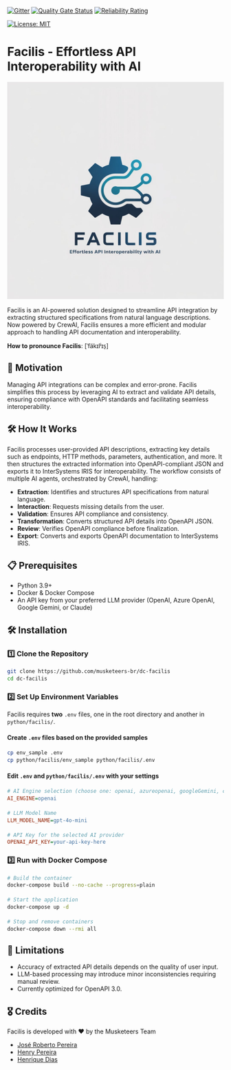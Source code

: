  [![Gitter](https://img.shields.io/badge/Available%20on-Intersystems%20Open%20Exchange-00b2a9.svg)](https://openexchange.intersystems.com/package/intersystems-iris-dev-template)
 [![Quality Gate Status](https://community.objectscriptquality.com/api/project_badges/measure?project=intersystems_iris_community%2Fintersystems-iris-dev-template&metric=alert_status)](https://community.objectscriptquality.com/dashboard?id=intersystems_iris_community%2Fintersystems-iris-dev-template)
 [![Reliability Rating](https://community.objectscriptquality.com/api/project_badges/measure?project=intersystems_iris_community%2Fintersystems-iris-dev-template&metric=reliability_rating)](https://community.objectscriptquality.com/dashboard?id=intersystems_iris_community%2Fintersystems-iris-dev-template)

[![License: MIT](https://img.shields.io/badge/License-MIT-blue.svg?style=flat&logo=AdGuard)](LICENSE)

# Facilis - Effortless API Interoperability with AI

![Facilis made by AI](./facilis.jpeg)	

Facilis is an AI-powered solution designed to streamline API integration by extracting structured specifications from natural language descriptions. Now powered by CrewAI, Facilis ensures a more efficient and modular approach to handling API documentation and interoperability.

**How to pronounce Facilis**: [ˈfäkɪlʲɪs̠]

## 🚀 Motivation
Managing API integrations can be complex and error-prone. Facilis simplifies this process by leveraging AI to extract and validate API details, ensuring compliance with OpenAPI standards and facilitating seamless interoperability.

## 🛠️ How It Works
Facilis processes user-provided API descriptions, extracting key details such as endpoints, HTTP methods, parameters, authentication, and more. It then structures the extracted information into OpenAPI-compliant JSON and exports it to InterSystems IRIS for interoperability. The workflow consists of multiple AI agents, orchestrated by CrewAI, handling:

- **Extraction**: Identifies and structures API specifications from natural language.
- **Interaction**: Requests missing details from the user.
- **Validation**: Ensures API compliance and consistency.
- **Transformation**: Converts structured API details into OpenAPI JSON.
- **Review**: Verifies OpenAPI compliance before finalization.
- **Export**: Converts and exports OpenAPI documentation to InterSystems IRIS.

## 📋 Prerequisites
- Python 3.9+
- Docker & Docker Compose
- An API key from your preferred LLM provider (OpenAI, Azure OpenAI, Google Gemini, or Claude)

## 🛠️ Installation
### 1️⃣ Clone the Repository
```bash
git clone https://github.com/musketeers-br/dc-facilis
cd dc-facilis
```

### 2️⃣ Set Up Environment Variables
Facilis requires **two** `.env` files, one in the root directory and another in `python/facilis/`.

#### Create `.env` files based on the provided samples
```bash
cp env_sample .env
cp python/facilis/env_sample python/facilis/.env
```

#### Edit `.env` and `python/facilis/.env` with your settings
```ini
# AI Engine selection (choose one: openai, azureopenai, googleGemini, claude, ollama)
AI_ENGINE=openai  

# LLM Model Name
LLM_MODEL_NAME=gpt-4o-mini

# API Key for the selected AI provider
OPENAI_API_KEY=your-api-key-here
```

### 3️⃣ Run with Docker Compose
```bash
# Build the container
docker-compose build --no-cache --progress=plain

# Start the application
docker-compose up -d

# Stop and remove containers
docker-compose down --rmi all
```

## 🚧 Limitations
- Accuracy of extracted API details depends on the quality of user input.
- LLM-based processing may introduce minor inconsistencies requiring manual review.
- Currently optimized for OpenAPI 3.0.

## 🎖️ Credits
Facilis is developed with ❤️ by the Musketeers Team

* [José Roberto Pereira](https://community.intersystems.com/user/jos%C3%A9-roberto-pereira-0)
* [Henry Pereira](https://community.intersystems.com/user/henry-pereira)
* [Henrique Dias](https://community.intersystems.com/user/henrique-dias-2)
